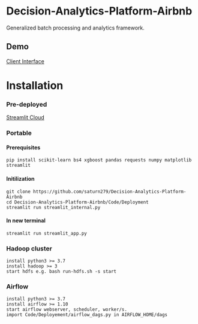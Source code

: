 # Decision-Analytics-Platform-Airbnb
Generalized batch processing and analytics framework.
## Demo
[Client Interface](https://user-images.githubusercontent.com/101204171/206233456-49c86b3e-62a8-4cfa-9496-409603191465.webm)
# Installation
### Pre-deployed
   [Streamlit Cloud](https://saturn279-deploy-airbnb-streamlit-app-4za9hw.streamlitapp.com)
### Portable
#### Prerequisites

    pip install scikit-learn bs4 xgboost pandas requests numpy matplotlib streamlit 
#### Initilization
    git clone https://github.com/saturn279/Decision-Analytics-Platform-Airbnb
    cd Decision-Analytics-Platform-Airbnb/Code/Deployment
    streamlit run streamlit_internal.py 
#### In new terminal
    streamlit run streamlit_app.py

### Hadoop cluster
    install python3 >= 3.7
    install hadoop >= 3
    start hdfs e.g. bash run-hdfs.sh -s start

### Airflow
    install python3 >= 3.7
    install airflow >= 1.10
    start airflow webserver, scheduler, worker/s.
    import Code/Deployement/airflow_dags.py in AIRFLOW_HOME/dags

    
